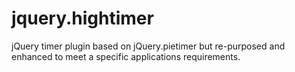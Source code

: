 jquery.hightimer
================

jQuery timer plugin based on jQuery.pietimer but re-purposed and enhanced to meet a specific applications requirements.
